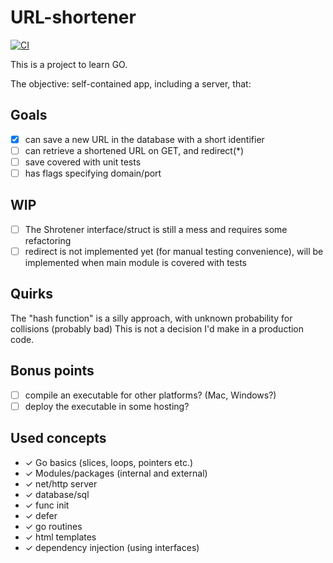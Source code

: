 # URL-shortener

[![CI](https://github.com/greg-learns-go/url-shortener/actions/workflows/ci.yml/badge.svg)](https://github.com/greg-learns-go/url-shortener/actions/workflows/ci.yml)

This is a project to learn GO.

The objective: self-contained app, including a server, that:

## Goals

- [x] can save a new URL in the database with a short identifier
- [ ] can retrieve a shortened URL on GET, and redirect(*)
- [ ] save covered with unit tests
- [ ] has flags specifying domain/port

## WIP

- [ ] The Shrotener interface/struct is still a mess and requires some refactoring
- [ ] redirect is not implemented yet (for manual testing convenience), will be implemented when main module is covered with tests

## Quirks

The "hash function" is a silly approach, with unknown probability for collisions (probably bad)
This is not a decision I'd make in a production code.

## Bonus points

- [ ] compile an executable for other platforms? (Mac, Windows?)
- [ ] deploy the executable in some hosting?

## Used concepts

- ✓ Go basics (slices, loops, pointers etc.)
- ✓ Modules/packages (internal and external)
- ✓ net/http server
- ✓ database/sql
- ✓ func init
- ✓ defer
- ✓ go routines
- ✓ html templates
- ✓ dependency injection (using interfaces)
